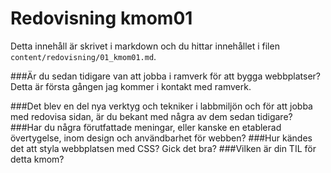 ---
---
Redovisning kmom01
=========================

Detta innehåll är skrivet i markdown och du hittar innehållet i filen `content/redovisning/01_kmom01.md`.


###Är du sedan tidigare van att jobba i ramverk för att bygga webbplatser?
Detta är första gången jag kommer i kontakt med ramverk. 

###Det blev en del nya verktyg och tekniker i labbmiljön och för att jobba med redovisa sidan, är du bekant med några av dem sedan tidigare?
###Har du några förutfattade meningar, eller kanske en etablerad övertygelse, inom design och användbarhet för webben?
###Hur kändes det att styla webbplatsen med CSS? Gick det bra?
###Vilken är din TIL för detta kmom?
